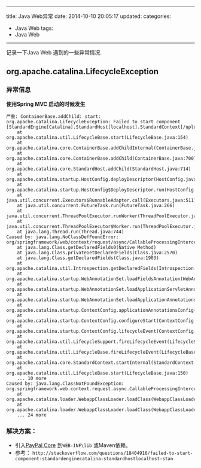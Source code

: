 ﻿----
title: Java Web异常
date: 2014-10-10 20:05:17
updated:
categories: 
- Java Web
tags:
- Java Web
----

记录一下Java Web 遇到的一些异常情况.

## org.apache.catalina.LifecycleException
### 异常信息
**使用Spring MVC 启动的时候发生**
```
严重: ContainerBase.addChild: start: 
org.apache.catalina.LifecycleException: Failed to start component [StandardEngine[Catalina].StandardHost[localhost].StandardContext[/upload2]]
	at org.apache.catalina.util.LifecycleBase.start(LifecycleBase.java:154)
	at org.apache.catalina.core.ContainerBase.addChildInternal(ContainerBase.java:724)
	at org.apache.catalina.core.ContainerBase.addChild(ContainerBase.java:700)
	at org.apache.catalina.core.StandardHost.addChild(StandardHost.java:714)
	at org.apache.catalina.startup.HostConfig.deployDescriptor(HostConfig.java:581)
	at org.apache.catalina.startup.HostConfig$DeployDescriptor.run(HostConfig.java:1686)
	at java.util.concurrent.Executors$RunnableAdapter.call(Executors.java:511)
	at java.util.concurrent.FutureTask.run(FutureTask.java:266)
	at java.util.concurrent.ThreadPoolExecutor.runWorker(ThreadPoolExecutor.java:1142)
	at java.util.concurrent.ThreadPoolExecutor$Worker.run(ThreadPoolExecutor.java:617)
	at java.lang.Thread.run(Thread.java:744)
Caused by: java.lang.NoClassDefFoundError: org/springframework/web/context/request/async/CallableProcessingInterceptor
	at java.lang.Class.getDeclaredFields0(Native Method)
	at java.lang.Class.privateGetDeclaredFields(Class.java:2570)
	at java.lang.Class.getDeclaredFields(Class.java:1903)
	at org.apache.catalina.util.Introspection.getDeclaredFields(Introspection.java:106)
	at org.apache.catalina.startup.WebAnnotationSet.loadFieldsAnnotation(WebAnnotationSet.java:258)
	at org.apache.catalina.startup.WebAnnotationSet.loadApplicationServletAnnotations(WebAnnotationSet.java:137)
	at org.apache.catalina.startup.WebAnnotationSet.loadApplicationAnnotations(WebAnnotationSet.java:65)
	at org.apache.catalina.startup.ContextConfig.applicationAnnotationsConfig(ContextConfig.java:331)
	at org.apache.catalina.startup.ContextConfig.configureStart(ContextConfig.java:770)
	at org.apache.catalina.startup.ContextConfig.lifecycleEvent(ContextConfig.java:302)
	at org.apache.catalina.util.LifecycleSupport.fireLifecycleEvent(LifecycleSupport.java:117)
	at org.apache.catalina.util.LifecycleBase.fireLifecycleEvent(LifecycleBase.java:90)
	at org.apache.catalina.core.StandardContext.startInternal(StandardContext.java:5083)
	at org.apache.catalina.util.LifecycleBase.start(LifecycleBase.java:150)
	... 10 more
Caused by: java.lang.ClassNotFoundException: org.springframework.web.context.request.async.CallableProcessingInterceptor
	at org.apache.catalina.loader.WebappClassLoader.loadClass(WebappClassLoader.java:1324)
	at org.apache.catalina.loader.WebappClassLoader.loadClass(WebappClassLoader.java:1177)
	... 24 more
```

### 解决方案：

* 引入[PayPal Core](http://mvnrepository.com/artifact/com.paypal.sdk/paypal-core) 到`WEB-INF\lib` 或Maven依赖。
* 参考：
`http://stackoverflow.com/questions/18404916/failed-to-start-component-standardenginecatalina-standardhostlocalhost-stan`

